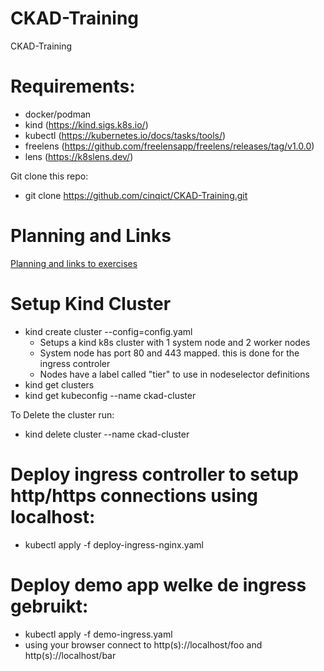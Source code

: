 # CKAD-Training
CKAD-Training

# Requirements:
- docker/podman
- kind (https://kind.sigs.k8s.io/)
- kubectl (https://kubernetes.io/docs/tasks/tools/)
- freelens (https://github.com/freelensapp/freelens/releases/tag/v1.0.0)
- lens (https://k8slens.dev/)

Git clone this repo:
- git clone https://github.com/cinqict/CKAD-Training.git

# Planning and Links

[Planning and links to exercises](planning-and-links.md)

# Setup Kind Cluster
- kind create cluster --config=config.yaml
  * Setups a kind k8s cluster with 1 system node and 2 worker nodes
  * System node has port 80 and 443 mapped. this is done for the ingress controler
  * Nodes have a label called "tier" to use in nodeselector definitions
- kind get clusters
- kind get kubeconfig --name ckad-cluster

To Delete the cluster run:
- kind delete cluster --name ckad-cluster


# Deploy ingress controller to setup http/https connections using localhost:
- kubectl apply -f deploy-ingress-nginx.yaml

# Deploy demo app welke de ingress gebruikt:
- kubectl apply -f demo-ingress.yaml
- using your browser connect to http(s)://localhost/foo and http(s)://localhost/bar
